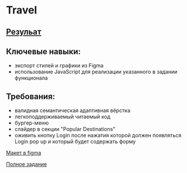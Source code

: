 # Travel
## [Резульат](https://regemler.github.io/Travel/)
## Ключевые навыки:

- экспорт стилей и графики из Figma
- использование JavaScript для реализации указанного в задании функционала

## Требования:
- валидная семантическая адаптивная вёрстка
- легкоподдерживаемый читаемый код
- бургер-меню
- слайдер в секции "Popular Destinations"
- оживить кнопку Login после нажатия которой должен появляться Login pop up и который будет содержать форму

[Макет в figma](https://www.figma.com/file/BhULVGGIachSAjoBazhP9P/Travel)  

[Полное задание](https://github.com/rolling-scopes-school/tasks/blob/master/tasks/travel/travel.md)  

